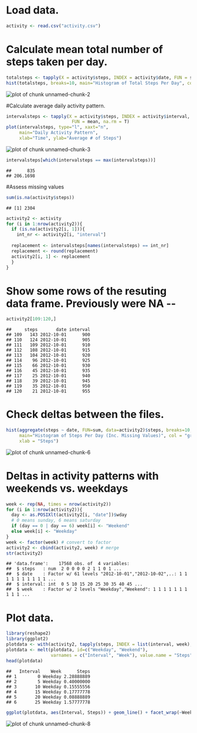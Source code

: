 # Load data.


```r
activity <- read.csv("activity.csv")
```

# Calculate mean total number of steps taken per day.


```r
totalsteps <- tapply(X = activity$steps, INDEX = activity$date, FUN = sum)
hist(totalsteps, breaks=10, main="Histogram of Total Steps Per Day", col="gray")
```

![plot of chunk unnamed-chunk-2](figure/unnamed-chunk-2-1.png)

#Calculate average daily activity pattern.


```r
intervalsteps <- tapply(X = activity$steps, INDEX = activity$interval, 
                         FUN = mean, na.rm = T)
plot(intervalsteps, type="l", xaxt="n",
     main="Daily Activity Pattern", 
     xlab="Time", ylab="Average # of Steps")
```

![plot of chunk unnamed-chunk-3](figure/unnamed-chunk-3-1.png)

```r
intervalsteps[which(intervalsteps == max(intervalsteps))]
```

```
##      835 
## 206.1698
```

#Assess missing values


```r
sum(is.na(activity$steps))
```

```
## [1] 2304
```

```r
activity2 <- activity
for (i in 1:nrow(activity2)){
  if (is.na(activity2[i, 1])){
    int_nr <- activity2[i, "interval"]
    
  replacement <- intervalsteps[names(intervalsteps) == int_nr]
  replacement <- round(replacement)
  activity2[i, 1] <- replacement
  }
}
```

# Show some rows of the resuting data frame. Previously were NA --


```r
activity2[109:120,]
```

```
##     steps       date interval
## 109   143 2012-10-01      900
## 110   124 2012-10-01      905
## 111   109 2012-10-01      910
## 112   108 2012-10-01      915
## 113   104 2012-10-01      920
## 114    96 2012-10-01      925
## 115    66 2012-10-01      930
## 116    45 2012-10-01      935
## 117    25 2012-10-01      940
## 118    39 2012-10-01      945
## 119    35 2012-10-01      950
## 120    21 2012-10-01      955
```

# Check deltas between the files.


```r
hist(aggregate(steps ~ date, FUN=sum, data=activity2)$steps, breaks=10,
     main="Histogram of Steps Per Day (Inc. Missing Values)", col = "gray",
     xlab = "Steps")
```

![plot of chunk unnamed-chunk-6](figure/unnamed-chunk-6-1.png)

# Deltas in activity patterns with weekends vs. weekdays


```r
week <- rep(NA, times = nrow(activity2))
for (i in 1:nrow(activity2)){
  day <- as.POSIXlt(activity2[i, "date"])$wday
  # 0 means sunday, 6 means saturday
  if (day == 0 | day == 6) week[i] <- "Weekend"
  else week[i] <- "Weekday"
}
week <- factor(week) # convert to factor
activity2 <- cbind(activity2, week) # merge
str(activity2)
```

```
## 'data.frame':	17568 obs. of  4 variables:
##  $ steps   : num  2 0 0 0 0 2 1 1 0 1 ...
##  $ date    : Factor w/ 61 levels "2012-10-01","2012-10-02",..: 1 1 1 1 1 1 1 1 1 1 ...
##  $ interval: int  0 5 10 15 20 25 30 35 40 45 ...
##  $ week    : Factor w/ 2 levels "Weekday","Weekend": 1 1 1 1 1 1 1 1 1 1 ...
```

# Plot data.


```r
library(reshape2)
library(ggplot2)
plotdata <- with(activity2, tapply(steps, INDEX = list(interval, week), mean))
plotdata <- melt(plotdata, id=c("Weekday", "Weekend"),
                 varnames = c("Interval", "Week"), value.name = "Steps")
head(plotdata)
```

```
##   Interval    Week      Steps
## 1        0 Weekday 2.28888889
## 2        5 Weekday 0.40000000
## 3       10 Weekday 0.15555556
## 4       15 Weekday 0.17777778
## 5       20 Weekday 0.08888889
## 6       25 Weekday 1.57777778
```

```r
ggplot(plotdata, aes(Interval, Steps)) + geom_line() + facet_wrap(~Week, nrow=2)
```

![plot of chunk unnamed-chunk-8](figure/unnamed-chunk-8-1.png)
